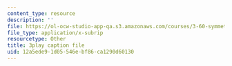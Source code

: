 ```yaml
---
content_type: resource
description: ''
file: https://ol-ocw-studio-app-qa.s3.amazonaws.com/courses/3-60-symmetry-structure-and-tensor-properties-of-materials-fall-2005/12a5ede91d05546ebf86ca1290d60130_QyJkYF-L1Kg.vtt
file_type: application/x-subrip
resourcetype: Other
title: 3play caption file
uid: 12a5ede9-1d05-546e-bf86-ca1290d60130
---
```

